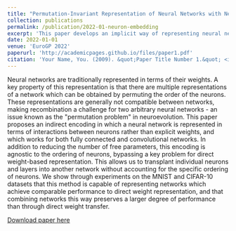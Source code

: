 ```yaml
---
title: "Permutation-Invariant Representation of Neural Networks with Neuron Embeddings"
collection: publications
permalink: /publication/2022-01-neuron-embedding
excerpt: 'This paper develops an implicit way of representing neural networks to facilitate transplanting of neurons between models.'
date: 2022-01-01
venue: 'EuroGP 2022'
paperurl: 'http://academicpages.github.io/files/paper1.pdf'
citation: 'Your Name, You. (2009). &quot;Paper Title Number 1.&quot; <i>Journal 1</i>. 1(1).'
---
```

Neural networks are traditionally represented in terms of their weights. A key property of this representation is that there are multiple representations of a network which can be obtained by permuting the order of the neurons. These representations are generally not compatible between networks, making recombination a challenge for two arbitrary neural networks - an issue known as the "permutation problem" in neuroevolution. This paper proposes an indirect encoding in which a neural network is represented in terms of interactions between neurons rather than explicit weights, and which works for both fully connected and convolutional networks. In addition to reducing the number of free parameters, this encoding is agnostic to the ordering of neurons, bypassing a key problem for direct weight-based representation. This allows us to transplant individual neurons and layers into another network without accounting for the specific ordering of neurons. We show through experiments on the MNIST and CIFAR-10 datasets that this method is capable of representing networks which achieve comparable performance to direct weight representation, and that combining networks this way preserves a larger degree of performance than through direct weight transfer.

[Download paper here](/files/NeuronEmbedding.pdf)

<!-- Recommended citation: Your Name, You. (2009). "Paper Title Number 1." <i>Journal 1</i>. 1(1). -->